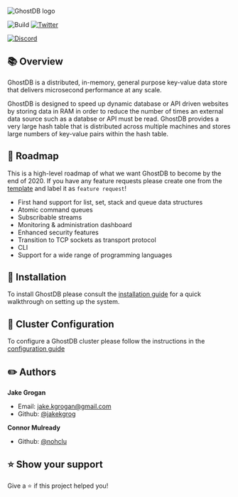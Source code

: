 ![GhostDB logo](https://imgur.com/ZEGFVo6.png)

![Build](https://github.com/GhostDB/GhostDB/workflows/GhostDB%20Node%20Test/badge.svg)
[![Twitter](https://img.shields.io/badge/ghostdb-v2.0.0-green)](http://www.ghostdbcache.com)

[![Discord](https://img.shields.io/badge/chat-Join%20us!-green?style=for-the-badge&logo=discord&logoColor=ffffff&color=7389D8&labelColor=6A7EC2)](https://discord.gg/ZkT5Sdf)



## :books: Overview

GhostDB is a distributed, in-memory, general purpose key-value data store that delivers microsecond performance at any scale.

GhostDB is designed to speed up dynamic database or API driven websites by storing data in RAM in order to reduce the number of times an external data source such as a databse or API must be read. GhostDB provides a very large hash table that is distributed across multiple machines and stores large numbers of key-value pairs within the hash table.

## :car: Roadmap

This is a high-level roadmap of what we want GhostDB to become by the end of 2020. If you have any feature requests please create one from the [template](https://github.com/jakekgrog/GhostDB/blob/master/docs/FEATURE_REQUEST.md) and label it as `feature request`!

- First hand support for list, set, stack and queue data structures
- Atomic command queues
- Subscribable streams
- Monitoring & administration dashboard
- Enhanced security features
- Transition to TCP sockets as transport protocol
- CLI
- Support for a wide range of programming languages

## :wrench: Installation

To install GhostDB please consult the [installation guide](https://github.com/jakekgrog/GhostDB/blob/master/docs/INSTALL.md) for a quick walkthrough on setting up the system.

## :hammer: Cluster Configuration

To configure a GhostDB cluster please follow the instructions in the [configuration guide](https://github.com/jakekgrog/GhostDB/blob/master/docs/INSTALL.md)

## :pencil2: Authors

**Jake Grogan**

- Email: <jake.kgrogan@gmail.com>
- Github: [@jakekgrog](https://github.com/jakekgrog)

**Connor Mulready**

- Github: [@nohclu](https://github.com/nohclu)

## :star: Show your support

Give a :star: if this project helped you!
